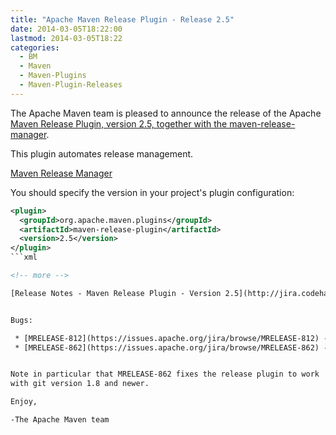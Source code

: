 ```yaml
---
title: "Apache Maven Release Plugin - Release 2.5"
date: 2014-03-05T18:22:00
lastmod: 2014-03-05T18:22
categories:
  - BM
  - Maven
  - Maven-Plugins
  - Maven-Plugin-Releases
---
```

The Apache Maven team is pleased to announce the release of the Apache
[Maven Release Plugin, version 2.5, together with the
maven-release-manager](http://maven.apache.org/maven-release/maven-release-plugin/).

This plugin automates release management.

[Maven Release Manager](http://maven.apache.org/maven-release/maven-release-manager/)

You should specify the version in your project's plugin configuration:

```xml
<plugin>
  <groupId>org.apache.maven.plugins</groupId>
  <artifactId>maven-release-plugin</artifactId>
  <version>2.5</version>
</plugin>
```xml

<!-- more -->

[Release Notes - Maven Release Plugin - Version 2.5](http://jira.codehaus.org/secure/ReleaseNote.jspa?projectId=11144&version=19017)


Bugs:

 * [MRELEASE-812](https://issues.apache.org/jira/browse/MRELEASE-812) - "prepare" does not commit before tagging and therefore deploys snapshot instead of release
 * [MRELEASE-862](https://issues.apache.org/jira/browse/MRELEASE-862) - Upgrade to Apache Maven SCM 1.9


Note in particular that MRELEASE-862 fixes the release plugin to work
with git version 1.8 and newer.

Enjoy,

-The Apache Maven team
